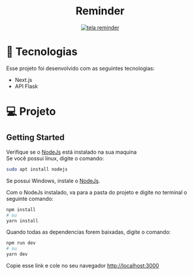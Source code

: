 <h1 align="center"> 
  Reminder
</h1>

<p align="center">
  <a href="https://ibb.co/j8bJ2Nk"><img src="https://i.ibb.co/dfjmqT4/Captura-de-Tela-31.png" alt="tela reminder" border="0"></a>  
</p>




# 🚀 Tecnologias
Esse projeto foi desenvolvido com as seguintes tecnologias:

- Next.js
- API Flask


# 💻 Projeto


## Getting Started
Verifique se o <a href="https://nodejs.org/en/">NodeJs</a> está instalado na sua maquina </br>
Se você possui linux, digite o comando:
```bash
sudo apt install nodejs
```
Se possui Windows, instale o <a href="https://nodejs.org/en/">NodeJs</a>.

Com o NodeJs instalado, va para a pasta do projeto e digite no terminal o seguinte comando:
```bash
npm install
# ou
yarn install
```
Quando todas as dependencias forem baixadas, digite o comando:
```bash
npm run dev
# ou
yarn dev
```

Copie esse link e cole no seu navegador [http://localhost:3000](http://localhost:3000)
